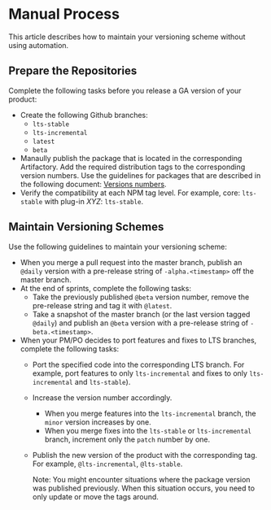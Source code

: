 # Manual Process
This article describes how to maintain your versioning scheme without using automation.

## Prepare the Repositories

Complete the following tasks before you release a GA version of your product:

- Create the following Github branches:
    - `lts-stable`
    - `lts-incremental`
    - `latest`
    - `beta`
- Manaully publish the package that is located in the corresponding Artifactory. Add the required distribution tags to the corresponding version numbers. Use the guidelines for packages that are described in the following document: [Versions numbers](https://docs.google.com/spreadsheets/d/1PsSn1Yvs6L-uh8Y86D9_P5JMbj_2Lv-AOr5BtjXR3H8/edit?usp=sharing).
- Verify the compatibility at each NPM tag level. For example, core: `lts-stable` with plug-in *XYZ*: `lts-stable`.

## Maintain Versioning Schemes

Use the following guidelines to maintain your versioning scheme:

- When you merge a pull request into the master branch, publish an `@daily` version with a pre-release string of `-alpha.<timestamp>` off the master branch.
- At the end of sprints, complete the following tasks:
  - Take the previously published `@beta` version number, remove the pre-release string and tag it with `@latest`.
  - Take a snapshot of the master branch (or the last version tagged `@daily`) and publish an `@beta` version with a pre-release string of `-beta.<timestamp>`.
- When your PM/PO decides to port features and fixes to LTS branches, complete the following tasks:
  - Port the specified code into the corresponding LTS branch. For example, port features to only `lts-incremental` and fixes to only `lts-incremental` and `lts-stable`).
  - Increase the version number accordingly.
    - When you merge features into the `lts-incremental` branch, the `minor` version increases by one.
    - When you merge fixes into the `lts-stable` or `lts-incremental` branch, increment only the `patch` number by one.
  - Publish the new version of the product with the corresponding tag. For example, `@lts-incremental`, `@lts-stable`.

    Note: You might encounter situations where the package version was published previously. When this situation occurs, you need to only update or move the tags around.